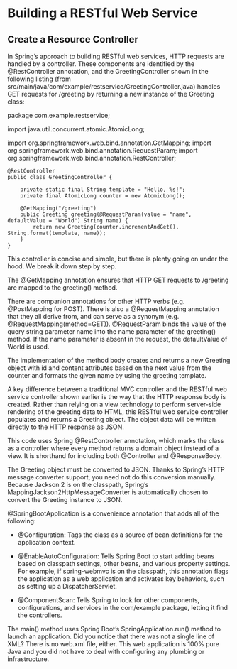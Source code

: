 # Building a RESTful Web Service
## Create a Resource Controller

In Spring’s approach to building RESTful web services, HTTP requests are handled by a controller. These components are identified by the @RestController annotation, and the GreetingController shown in the following listing (from src/main/java/com/example/restservice/GreetingController.java) handles GET requests for /greeting by returning a new instance of the Greeting class:

package com.example.restservice;

import java.util.concurrent.atomic.AtomicLong;

import org.springframework.web.bind.annotation.GetMapping;
import org.springframework.web.bind.annotation.RequestParam;
import org.springframework.web.bind.annotation.RestController;


    @RestController
    public class GreetingController {

        private static final String template = "Hello, %s!";
        private final AtomicLong counter = new AtomicLong();

        @GetMapping("/greeting")
        public Greeting greeting(@RequestParam(value = "name", defaultValue = "World") String name) {
            return new Greeting(counter.incrementAndGet(), String.format(template, name));
        }
    }

This controller is concise and simple, but there is plenty going on under the hood. We break it down step by step.

The @GetMapping annotation ensures that HTTP GET requests to /greeting are mapped to the greeting() method.

There are companion annotations for other HTTP verbs (e.g. @PostMapping for POST). There is also a @RequestMapping annotation that they all derive from, and can serve as a synonym (e.g. @RequestMapping(method=GET)).
@RequestParam binds the value of the query string parameter name into the name parameter of the greeting() method. If the name parameter is absent in the request, the defaultValue of World is used.

The implementation of the method body creates and returns a new Greeting object with id and content attributes based on the next value from the counter and formats the given name by using the greeting template.

A key difference between a traditional MVC controller and the RESTful web service controller shown earlier is the way that the HTTP response body is created. Rather than relying on a view technology to perform server-side rendering of the greeting data to HTML, this RESTful web service controller populates and returns a Greeting object. The object data will be written directly to the HTTP response as JSON.

This code uses Spring @RestController annotation, which marks the class as a controller where every method returns a domain object instead of a view. It is shorthand for including both @Controller and @ResponseBody.

The Greeting object must be converted to JSON. Thanks to Spring’s HTTP message converter support, you need not do this conversion manually. Because Jackson 2 is on the classpath, Spring’s MappingJackson2HttpMessageConverter is automatically chosen to convert the Greeting instance to JSON.

@SpringBootApplication is a convenience annotation that adds all of the following:

* @Configuration: Tags the class as a source of bean definitions for the application context.

* @EnableAutoConfiguration: Tells Spring Boot to start adding beans based on classpath settings, other beans, and various property settings. For example, if spring-webmvc is on the classpath, this annotation flags the application as a web application and activates key behaviors, such as setting up a DispatcherServlet.

* @ComponentScan: Tells Spring to look for other components, configurations, and services in the com/example package, letting it find the controllers.

The main() method uses Spring Boot’s SpringApplication.run() method to launch an application. Did you notice that there was not a single line of XML? There is no web.xml file, either. This web application is 100% pure Java and you did not have to deal with configuring any plumbing or infrastructure.